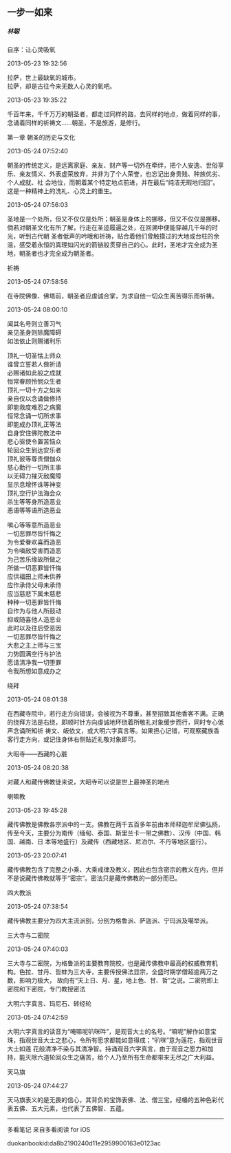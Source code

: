 ## 一步一如来

##### 林聪

自序：让心灵吸氧



2013-05-23 19:32:56

拉萨，世上最缺氧的城市。  
拉萨，却是古往今来无数人心灵的氧吧。



2013-05-23 19:35:22

千百年来，千千万万的朝圣者，都走过同样的路，去同样的地点，做着同样的事，念诵着同样的祈祷文……朝圣，不是旅游，是修行。

第一章 朝圣的历史与文化



2013-05-24 07:52:40

朝圣的传统定义，是远离家庭、亲友、财产等一切外在牵绊，把个人安逸、世俗享乐、亲友情义、外表虚荣放弃，并非为了个人荣誉，也忘记出身贵贱、种族优劣、个人成就、社
会地位，而朝着某个特定地点前进，并在最后“纯洁无瑕地归回”。这是一种精神上的洗礼、心灵上的重生。



2013-05-24 07:56:03

圣地是一个处所，但又不仅仅是处所；朝圣是身体上的挪移，但又不仅仅是挪移。倘若对朝圣文化有所了解，行走在圣迹履遍之处，在回溯中便能穿越几千年的时光，听到古代朝
圣者低声的吟哦和祈祷，贴合着他们曾触摸过的大地或台柱的余温，感受着永恒的真理如闪光的箭镞般贯穿自己的心。此时，圣地才完全成为圣地，朝圣者也才完全成为朝圣者。

祈祷



2013-05-24 07:58:56

在寺院佛像、佛塔前，朝圣者应虔诚合掌，为求自他一切众生离苦得乐而祈祷。



2013-05-24 08:00:10

闻其名号则立善习气  
亲见圣身则除魔障碍  
如法依止则赐诸利乐

顶礼一切圣怙上师众  
谁曾立誓若人做祈请  
必赐诸如此般之成就  
恒常眷顾怜悯众生者  
顶礼一切十方之如来  
亲自仅以念诵做修持  
即能救度难忍之病魔  
恒常念诵一切所求事  
即能成办顶礼正等法  
自身安住佛陀教法中  
悲心驱使令置苦恼众  
轮回众生到达安乐者  
顶礼彼等尊贵僧伽众  
慈心勤行一切所主事  
以无碍力摧灭敌魔障  
显示息增怀诛等神变  
顶礼空行护法海会众  
杀生等等身所造恶业  
恶语等等语所造恶业

嗔心等等意所造恶业  
一切恶罪尽皆忏悔之  
为令爱眷欢喜而造恶  
为令嗔敌受害而造恶  
为己苦乐缘故所做之  
所做一切恶罪皆忏悔  
应供福田上师未供养  
应作承侍父母未承侍  
应当慈悲下属未慈悲  
种种一切恶罪皆忏悔  
自作为与他人所鼓动  
抑或随喜他人造恶业  
此时以及往后受恶因  
一切恶罪尽皆忏悔之  
大悲之主上师与三宝  
力势圆满空行与护法  
愿请清净我一切堕罪  
令我所想如意成办之

绕拜



2013-05-24 08:01:38

在西藏寺院中，若行走方向错误，会被视为不尊重，甚至招致其他香客不满。正确的绕拜方法是右绕，即顺时针方向虔诚地环绕着所敬礼对象缓步而行，同时专心低声念诵所知祈
祷文、皈依文，或大明六字真言等。如果担心记错，可观察藏族香客行走方向，或记住身体右侧贴近礼敬对象即可。

大昭寺——西藏的心脏



2013-05-24 08:20:38

对藏人和藏传佛教徒来说，大昭寺可以说是世上最神圣的地点

喇嘛教



2013-05-23 19:45:28

藏传佛教是佛教各宗派中的一支。佛教在两千五百多年前由本师释迦牟尼佛弘扬，传至今天，主要分为南传（缅甸、泰国、斯里兰卡一带之佛教）、汉传（中国、韩国、越南、日
本等地盛行）及藏传（西藏地区、尼泊尔、不丹等地区盛行）。



2013-05-23 20:07:41

藏传佛教包含了完整之小乘、大乘戒律及教义，因此也包含密宗的教义在内，但并不是说藏传佛教就等于“密宗”。密法只是藏传佛教的一部分而已。

四大教派



2013-05-24 07:38:54

藏传佛教主要分为四大主流派别，分别为格鲁派、萨迦派、宁玛派及噶举派。

三大寺与二密院



2013-05-24 07:40:03

三大寺与二密院，为格鲁派的主要教育院校，也是藏传佛教中最高的权威教育机构。色拉、甘丹、哲蚌为三大寺，主要传授佛法显宗，全盛时期学僧超逾两万之数，影响力极大，
故向有“天上日、月、星，地上色、甘、哲”之说。二密院即上密院和下密院，专门教授密法

大明六字真言、玛尼石、转经轮



2013-05-24 07:42:59

大明六字真言的读音为“唵嘛呢叭咪吽”，是观音大士的名号。“嘛呢”解作如意宝珠，指观世音大士之悲心，令所有愿求都能如意得成；“叭咪”意为莲花，指观世音大士如莲
花般清净不染与其清净智。持诵观音六字真言，由于观音之愿力和加持，能灭除六道轮回众生之痛苦，给个人乃至所有生命都带来无尽之广大利益。

天马旗



2013-05-24 07:44:27

天马旗表义的是无畏的信心，其背负的宝饰表佛、法、僧三宝。经幡的五种色彩代表五佛、五大元素，也代表了五佛智、五蕴。

* * *

多看笔记 来自多看阅读 for iOS

duokanbookid:da8b2190240d11e2959900163e0123ac

